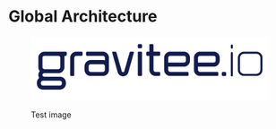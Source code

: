 # Global Architecture

<figure><img src="../.gitbook/assets/Gravitee.io Dark Blue Logo (1).png" alt=""><figcaption><p>Test image</p></figcaption></figure>
